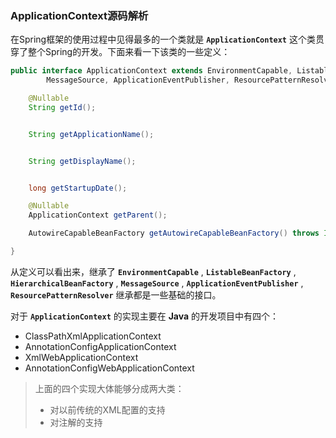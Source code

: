 ### ApplicationContext源码解析

在Spring框架的使用过程中见得最多的一个类就是 **`ApplicationContext`** 这个类贯穿了整个Spring的开发。下面来看一下该类的一些定义：

```java
public interface ApplicationContext extends EnvironmentCapable, ListableBeanFactory, HierarchicalBeanFactory,
		MessageSource, ApplicationEventPublisher, ResourcePatternResolver {

	@Nullable
	String getId();


	String getApplicationName();


	String getDisplayName();


	long getStartupDate();

	@Nullable
	ApplicationContext getParent();

	AutowireCapableBeanFactory getAutowireCapableBeanFactory() throws IllegalStateException;

}
```

从定义可以看出来，继承了 **`EnvironmentCapable`** , **`ListableBeanFactory`** , **`HierarchicalBeanFactory`** , 
		**`MessageSource`** , **`ApplicationEventPublisher`** , **`ResourcePatternResolver`** 继承都是一些基础的接口。

对于 **`ApplicationContext`** 的实现主要在 **Java** 的开发项目中有四个：

- ClassPathXmlApplicationContext
- AnnotationConfigApplicationContext
- XmlWebApplicationContext
- AnnotationConfigWebApplicationContext

> 上面的四个实现大体能够分成两大类：
>
> - 对以前传统的XML配置的支持
> - 对注解的支持